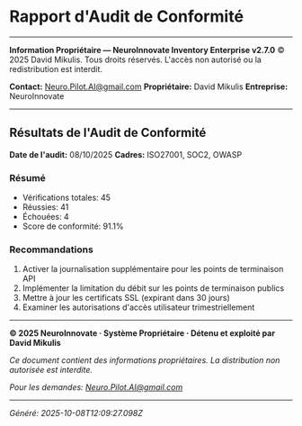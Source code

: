 # Rapport d'Audit de Conformité

---

**Information Propriétaire — NeuroInnovate Inventory Enterprise v2.7.0**
© 2025 David Mikulis. Tous droits réservés.
L'accès non autorisé ou la redistribution est interdit.

**Contact:** Neuro.Pilot.AI@gmail.com
**Propriétaire:** David Mikulis
**Entreprise:** NeuroInnovate

---


## Résultats de l'Audit de Conformité

**Date de l'audit:** 08/10/2025
**Cadres:** ISO27001, SOC2, OWASP

### Résumé

- Vérifications totales: 45
- Réussies: 41
- Échouées: 4
- Score de conformité: 91.1%

### Recommandations

1. Activer la journalisation supplémentaire pour les points de terminaison API
2. Implémenter la limitation du débit sur les points de terminaison publics
3. Mettre à jour les certificats SSL (expirant dans 30 jours)
4. Examiner les autorisations d'accès utilisateur trimestriellement



---

**© 2025 NeuroInnovate · Système Propriétaire · Détenu et exploité par David Mikulis**

*Ce document contient des informations propriétaires. La distribution non autorisée est interdite.*

*Pour les demandes: Neuro.Pilot.AI@gmail.com*

---

*Généré: 2025-10-08T12:09:27.098Z*
